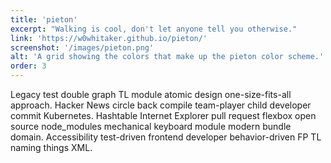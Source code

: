 ```yaml
---
title: 'pieton'
excerpt: "Walking is cool, don't let anyone tell you otherwise."
link: 'https://w0whitaker.github.io/pieton/'
screenshot: '/images/pieton.png'
alt: 'A grid showing the colors that make up the pieton color scheme.'
order: 3
---
```


Legacy test double graph TL module atomic design one-size-fits-all approach. Hacker News circle back compile team-player child developer commit Kubernetes. Hashtable Internet Explorer pull request flexbox open source node_modules mechanical keyboard module modern bundle domain. Accessibility test-driven frontend developer behavior-driven FP TL naming things XML.
